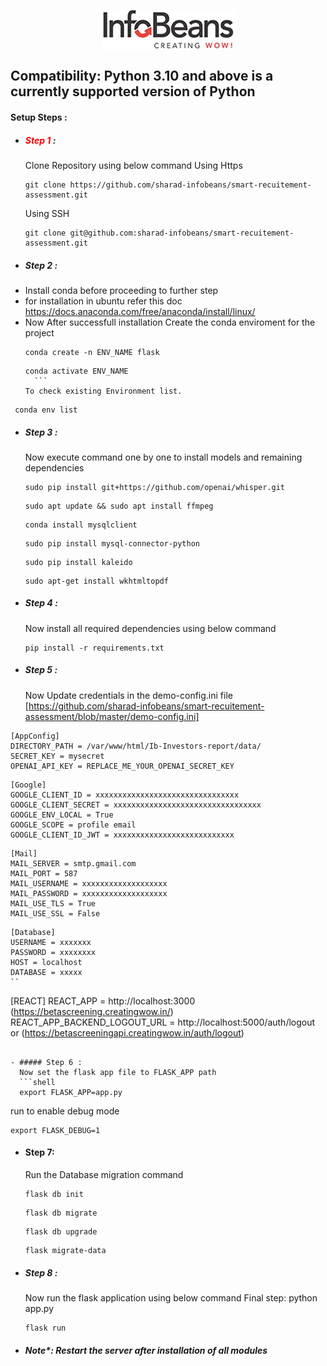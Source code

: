 <span style="width:100%;display:flex;justify-content:center;">![title](static/public/images/company_logo.jpg)</span>

## Compatibility: Python 3.10 and above is a currently supported version of Python

#### Setup Steps :

- ##### <span style="color:red">Step 1</span> :
  Clone Repository using below command
  Using Https
  ```GIT
  git clone https://github.com/sharad-infobeans/smart-recuitement-assessment.git
  ```
  Using SSH
  ```GIT
  git clone git@github.com:sharad-infobeans/smart-recuitement-assessment.git
  ```
- ##### Step 2 :
- Install conda before proceeding to further step
- for installation in ubuntu refer this doc https://docs.anaconda.com/free/anaconda/install/linux/
- 
  Now After successfull installation Create the conda enviroment for the project
  ```shell
  conda create -n ENV_NAME flask
  ```
  ````shell
  conda activate ENV_NAME
    ```
  To check existing Environment list.
  ````

```shell
 conda env list
```

- ##### Step 3 :

  Now execute command one by one to install models and remaining dependencies

  ```shell
  sudo pip install git+https://github.com/openai/whisper.git
  ```

  ```shell
  sudo apt update && sudo apt install ffmpeg
  ```

  ```shell
  conda install mysqlclient
  ```

  ```shell
  sudo pip install mysql-connector-python
  ```

  ```shell
  sudo pip install kaleido
  ```

  ```shell
  sudo apt-get install wkhtmltopdf

  ```

- ##### Step 4 :
  Now install all required dependencies using below command
  ```shell
  pip install -r requirements.txt
  ```
- ##### Step 5 :

  Now Update credentials in the demo-config.ini file [https://github.com/sharad-infobeans/smart-recuitement-assessment/blob/master/demo-config.ini] 

```
[AppConfig]
DIRECTORY_PATH = /var/www/html/Ib-Investors-report/data/
SECRET_KEY = mysecret
OPENAI_API_KEY = REPLACE_ME_YOUR_OPENAI_SECRET_KEY
```
```
[Google]
GOOGLE_CLIENT_ID = xxxxxxxxxxxxxxxxxxxxxxxxxxxxxxxx
GOOGLE_CLIENT_SECRET = xxxxxxxxxxxxxxxxxxxxxxxxxxxxxxxxx
GOOGLE_ENV_LOCAL = True
GOOGLE_SCOPE = profile email
GOOGLE_CLIENT_ID_JWT = xxxxxxxxxxxxxxxxxxxxxxxxxxx
```
```
[Mail]
MAIL_SERVER = smtp.gmail.com
MAIL_PORT = 587
MAIL_USERNAME = xxxxxxxxxxxxxxxxxxx
MAIL_PASSWORD = xxxxxxxxxxxxxxxxxxx
MAIL_USE_TLS = True
MAIL_USE_SSL = False
```
```
[Database]
USERNAME = xxxxxxx
PASSWORD = xxxxxxxx
HOST = localhost
DATABASE = xxxxx
``
```
[REACT]
REACT_APP = http://localhost:3000 (https://betascreening.creatingwow.in/)
REACT_APP_BACKEND_LOGOUT_URL = http://localhost:5000/auth/logout  or (https://betascreeningapi.creatingwow.in/auth/logout)
```

- ##### Step 6 :
  Now set the flask app file to FLASK_APP path
  ```shell
  export FLASK_APP=app.py
  ```
  run to enable debug mode
  ```shell
  export FLASK_DEBUG=1
  ```
- #### Step 7:

  Run the Database migration command

  ```shell
  flask db init
  ```

  ```shell
  flask db migrate
  ```

  ```shell
  flask db upgrade
  ```

  ```shell
  flask migrate-data
  ```

- ##### Step 8 :

  Now run the flask application using below command
Final step:  python app.py

  ```shell
  flask run
  ```



- ##### Note\*: Restart the server after installation of all modules
